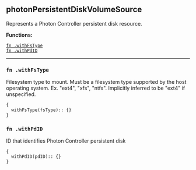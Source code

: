 
## photonPersistentDiskVolumeSource
Represents a Photon Controller persistent disk resource.

**Functions:**

[`fn .withFsType`](#fn-withfstype)  
[`fn .withPdID`](#fn-withpdid)  

---


### `fn .withFsType`
Filesystem type to mount. Must be a filesystem type supported by the host operating system. Ex. "ext4", "xfs", "ntfs". Implicitly inferred to be "ext4" if unspecified.
```jsonnet
{
  withFsType(fsType):: {}
}
```

### `fn .withPdID`
ID that identifies Photon Controller persistent disk
```jsonnet
{
  withPdID(pdID):: {}
}
```

